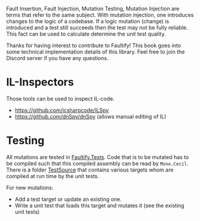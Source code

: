 Fault Insertion, Fault Injection, Mutation Testing, Mutation Injection are terms that refer to the same subject. 
With mutation injection, one introduces changes to the logic of a codebase. 
If a logic mutation (change) is introduced and a test still succeeds then the test may not be fully reliable. 
This fact can be used to calculate determine the unit test quality.

Thanks for having interest to contribute to Faultify!
This book goes into some technical implementation details of this library.
Feel free to join the Discord server if you have any questions.

# IL-Inspectors
Those tools can be used to inspect IL-code.

- https://github.com/icsharpcode/ILSpy
- https://github.com/dnSpy/dnSpy (allows manual editing of IL)

# Testing
All mutations are tested in [Faultify.Tests](https://github.com/Faultify/Faultify/tree/main/Faultify.Tests). 
Code that is to be mutated has to be compiled such that this compiled assembly can be read by `Mono.Cecil`.
There is a folder [TestSource](https://github.com/Faultify/Faultify/tree/main/Faultify.Tests/UnitTests/TestSource) that contains 
various targets whom are compiled at run time by the unit tests. 

For new mutations:
- Add a test target or update an existing one.
- Write a unit test that loads this target and mutates it (see the existing unit tests)
